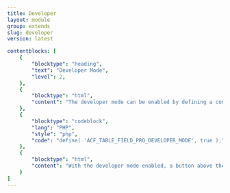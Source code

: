 ```yaml
---
title: Developer
layout: module
group: extends
slug: developer
version: latest

contentblocks: [
	{
		"blocktype": "heading",
		"text": "Developer Mode",
		"level": 2,
	},
	{
		"blocktype": "html",
		"content": "The developer mode can be enabled by defining a constant in your functions.php file."
	},
	{
		"blocktype": "codeblock",
		"lang": "PHP",
		"style": "php",
		"code": "define( 'ACF_TABLE_FIELD_PRO_DEVELOPER_MODE', true );"
	},
	{
		"blocktype": "html",
		"content": "With the developer mode enabled, a button above the table editor is embeded, that opens a modal containing the current table field data."
	}
]
---
```

